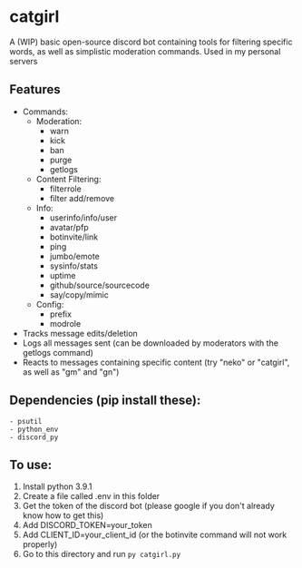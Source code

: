 # catgirl
A (WIP) basic open-source discord bot containing tools for filtering specific words, as well as simplistic moderation commands. Used in my personal servers

## Features
- Commands:
    - Moderation:
        - warn
        - kick
        - ban
        - purge
        - getlogs
    - Content Filtering:
        - filterrole
        - filter add/remove
    - Info:
        - userinfo/info/user
        - avatar/pfp
        - botinvite/link
        - ping
        - jumbo/emote
        - sysinfo/stats
        - uptime
        - github/source/sourcecode
        - say/copy/mimic
    - Config:
        - prefix
        - modrole
- Tracks message edits/deletion
- Logs all messages sent (can be downloaded by moderators with the getlogs command)
- Reacts to messages containing specific content (try "neko" or "catgirl", as well as "gm" and "gn")

## Dependencies (pip install these):
    - psutil
    - python_env
    - discord_py

## To use:
1. Install python 3.9.1
2. Create a file called .env in this folder
3. Get the token of the discord bot (please google if you don't already know how to get this)
4. Add DISCORD_TOKEN=your_token
5. Add CLIENT_ID=your_client_id (or the botinvite command will not work properly)
4. Go to this directory and run `py catgirl.py`